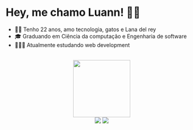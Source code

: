<div align="left">
  
# Hey, me chamo Luann! 🏳‍🌈 <br>
- 🤸🏼 Tenho 22 anos, amo tecnologia, gatos e Lana del rey
- 🎓 Graduando em Ciência da computação e Engenharia de software
- 👨🏻‍💻 Atualmente estudando web development
<br>
  
</div>
  
<div align="center">
  <img height="150em" src="https://github-readme-stats.vercel.app/api/top-langs/?username=heyluannlucas&layout=compact&langs_count=7&theme=dark"/>
</div>

  
  <div align="center"> 
  <a href="https://www.instagram.com/hey_luannlucas/" target="_blank"><img src="https://img.shields.io/badge/-Instagram-%23E4405F?style=for-the-badge&logo=instagram&logoColor=white" target="_blank"></a>
  <a href="https://www.linkedin.com/in/luann-lucas-b59371236/" target="_blank"><img src="https://img.shields.io/badge/-LinkedIn-%230077B5?style=for-the-badge&logo=linkedin&logoColor=white" target="_blank"></a> 
</div>
